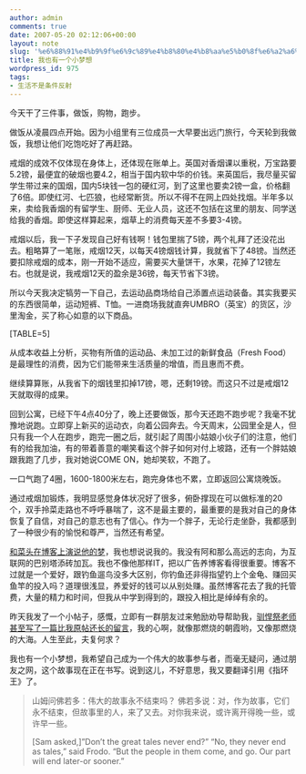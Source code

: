 ```yaml
---
author: admin
comments: true
date: 2007-05-20 02:12:06+00:00
layout: note
slug: '%e6%88%91%e4%b9%9f%e6%9c%89%e4%b8%80%e4%b8%aa%e5%b0%8f%e6%a2%a6%e6%83%b3'
title: 我也有一个小梦想
wordpress_id: 975
tags:
- 生活不是条件反射
---
```


今天干了三件事，做饭，购物，跑步。

做饭从凌晨四点开始。因为小组里有三位成员一大早要出远门旅行，今天轮到我做饭，我想让他们吃饱吃好了再赶路。

戒烟的成效不仅体现在身体上，还体现在账单上。英国对香烟课以重税，万宝路要5.2镑，最便宜的破烟也要4.2，相当于国内软中华的价钱。来英国后，我尽量买留学生带过来的国烟，国内5块钱一包的硬红河，到了这里也要卖2镑一盒，价格翻了6倍。即使红河、七匹狼，也经常断货。所以不得不在网上四处找烟。半年多以来，卖给我香烟的有留学生、厨师、无业人员，这还不包括在这里的朋友、同学送给我的香烟。即使这样算起来，烟草上的消费每天差不多要3-4镑。

戒烟以后，我一下子发现自己好有钱啊！钱包里揣了5镑，两个礼拜了还没花出去。粗略算了一笔账，戒烟12天，以每天4镑烟钱计算，我就省下了48镑。当然还要扣除戒烟的成本，刚一开始不适应，需要买大量饼干，水果，花掉了12镑左右。也就是说，我戒烟12天的盈余是36镑，每天节省下3镑。

所以今天我决定犒劳一下自己，去运动品商场给自己添置点运动装备。其实我要买的东西很简单，运动短裤、T恤。一进商场我就直奔UMBRO（英宝）的货区，沙里淘金，买了称心如意的以下商品。

[TABLE=5]

从成本收益上分析，买物有所值的运动品、未加工过的新鲜食品（Fresh Food）是最理性的消费，因为它们能带来生活质量的增值，而且惠而不费。

继续算算账，从我省下的烟钱里扣掉17镑，嗯，还剩19镑。而这只不过是戒烟12天就取得的成果。

回到公寓，已经下午4点40分了，晚上还要做饭，那今天还跑不跑步呢？我毫不犹豫地说跑。立即穿上新买的运动衣，向着公园奔去。今天周末，公园里全是人，但只有我一个人在跑步，跑完一圈之后，就引起了周围小姑娘小伙子们的注意，他们有的给我加油，有的带着善意的嘲笑看这个胖子如何对付上坡路，还有一个胖姑娘跟我跑了几步，我对她说COME ON，她却笑软，不跑了。

一口气跑了4圈，1600-1800米左右，跑完身体也不累，立即返回公寓烧晚饭。

通过戒烟加锻炼，我明显感觉身体状况好了很多，俯卧撑现在可以做标准的20个，双手拎菜走路也不呼呼暴喘了，这不是最主要的，最重要的是我对自己的身体恢复了自信，对自己的意志也有了信心。作为一个胖子，无论行走坐卧，我都感到了一种很少有的愉悦和尊严，当然还有希望。

[和菜头在博客上演说他的梦](http://www.caobian.info/?p=2159)，我也想说说我的。我没有阿和那么高远的志向，为互联网的巴别塔添砖加瓦。我也不像他那样IT，把以广告养博客看得很重要。博客不过就是一个爱好，跟钓鱼遛鸟没多大区别，你钓鱼还非得指望钓上个金龟、赚回买鱼竿的投入吗？道理很浅显，养爱好的钱可以从别处赚。虽然博客花去了我的托管费，大量的精力和时间，但我从中学到得到的，跟投入相比是绰绰有余的。

昨天我发了一个小帖子，感慨，立即有一群朋友过来勉励劝导帮助我，[驯悍祭老师甚至写了一篇比我原帖还长的留言](http://www.wangpei.net/?p=974#comment-21425)，我的心啊，就像那燃烧的朝霞哟，又像那燃烧的大海。人生至此，夫复何求？

我也有一个小梦想，我希望自己成为一个伟大的故事参与者，而毫无疑问，通过朋友之网，这个故事现在正在书写。说到这儿，不好意思，我又要翻译引用《指环王》了。





<blockquote>山姆问佛若多：伟大的故事永不结束吗？
佛若多说：对，作为故事，它们永不结束，但故事里的人，来了又去。对你我来说，或许离开得晚一些，或许早一些。

[Sam asked,]”Don’t the great tales never end?”
“No, they never end as tales,” said Frodo. “But the people in them come, and go. Our part will end later-or sooner.”</blockquote>






